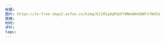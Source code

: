 ```yaml
---
标题: 
图片: https://tx-free-imgs2.acfun.cn/kimg/EJjM1y8qPQoFYWNmdW4SBWltYWdlGi02NTM2MDgwXzY3YzE2YzljNGE0ZDQxNDQ4MmRkOGJkYjRmYmU2ZWIyLmpwZWc.png
链接: 
时时: 
评价: 
tags:
---
```


